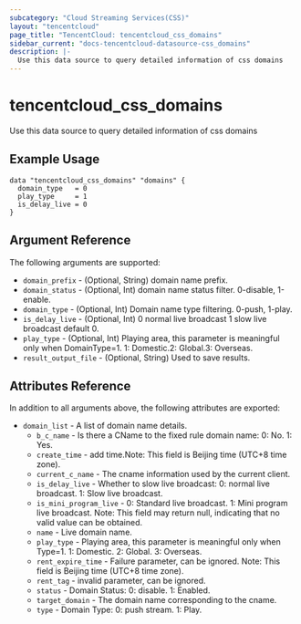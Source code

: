 ```yaml
---
subcategory: "Cloud Streaming Services(CSS)"
layout: "tencentcloud"
page_title: "TencentCloud: tencentcloud_css_domains"
sidebar_current: "docs-tencentcloud-datasource-css_domains"
description: |-
  Use this data source to query detailed information of css domains
---
```


# tencentcloud_css_domains

Use this data source to query detailed information of css domains

## Example Usage

```hcl
data "tencentcloud_css_domains" "domains" {
  domain_type   = 0
  play_type     = 1
  is_delay_live = 0
}
```

## Argument Reference

The following arguments are supported:

* `domain_prefix` - (Optional, String) domain name prefix.
* `domain_status` - (Optional, Int) domain name status filter. 0-disable, 1-enable.
* `domain_type` - (Optional, Int) Domain name type filtering. 0-push, 1-play.
* `is_delay_live` - (Optional, Int) 0 normal live broadcast 1 slow live broadcast default 0.
* `play_type` - (Optional, Int) Playing area, this parameter is meaningful only when DomainType=1. 1: Domestic.2: Global.3: Overseas.
* `result_output_file` - (Optional, String) Used to save results.

## Attributes Reference

In addition to all arguments above, the following attributes are exported:

* `domain_list` - A list of domain name details.
  * `b_c_name` - Is there a CName to the fixed rule domain name: 0: No. 1: Yes.
  * `create_time` - add time.Note: This field is Beijing time (UTC+8 time zone).
  * `current_c_name` - The cname information used by the current client.
  * `is_delay_live` - Whether to slow live broadcast: 0: normal live broadcast. 1: Slow live broadcast.
  * `is_mini_program_live` - 0: Standard live broadcast. 1: Mini program live broadcast. Note: This field may return null, indicating that no valid value can be obtained.
  * `name` - Live domain name.
  * `play_type` - Playing area, this parameter is meaningful only when Type=1. 1: Domestic. 2: Global. 3: Overseas.
  * `rent_expire_time` - Failure parameter, can be ignored. Note: This field is Beijing time (UTC+8 time zone).
  * `rent_tag` - invalid parameter, can be ignored.
  * `status` - Domain Status: 0: disable. 1: Enabled.
  * `target_domain` - The domain name corresponding to the cname.
  * `type` - Domain Type: 0: push stream. 1: Play.



